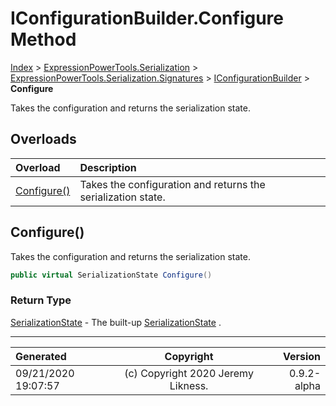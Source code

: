 ﻿# IConfigurationBuilder.Configure Method

[Index](../index.md) > [ExpressionPowerTools.Serialization](ExpressionPowerTools.Serialization.a.md) > [ExpressionPowerTools.Serialization.Signatures](ExpressionPowerTools.Serialization.Signatures.n.md) > [IConfigurationBuilder](ExpressionPowerTools.Serialization.Signatures.IConfigurationBuilder.i.md) > **Configure**

Takes the configuration and returns the serialization state.

## Overloads

| Overload | Description |
| :-- | :-- |
| [Configure()](#configure) | Takes the configuration and returns the serialization state. |
## Configure()

Takes the configuration and returns the serialization state.

```csharp
public virtual SerializationState Configure()
```

### Return Type

 [SerializationState](ExpressionPowerTools.Serialization.Serializers.SerializationState.cs.md)  - The built-up [SerializationState](ExpressionPowerTools.Serialization.Serializers.SerializationState.cs.md) .



---

| Generated | Copyright | Version |
| :-- | :-: | --: |
| 09/21/2020 19:07:57 | (c) Copyright 2020 Jeremy Likness. | 0.9.2-alpha |
